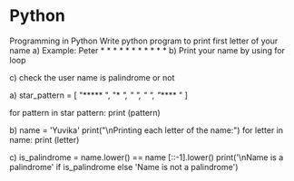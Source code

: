 # Python
Programming in Python
Write python program to print first letter of your name 
a) Example: Peter
               *      *
               *             *
               *              *
               *      *
               *
               *
               *
b) Print your name by using for loop

c) check the user name is palindrome or not

a) star_pattern = [
"***** ",
"*    *",
"*    *",
"*    *",
"***** "
]

for pattern in star pattern:
print (pattern)

b) name = 'Yuvika'
print("\nPrinting each letter of the name:")
for letter in name:
print (letter)

c) is_palindrome = name.lower() == name [::-1].lower()
print('\nName is a palindrome' if is_palindrome else 'Name is not a palindrome')
